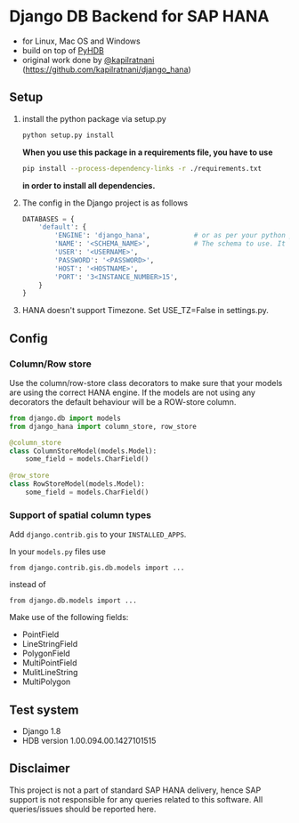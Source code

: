 # Django DB Backend for SAP HANA
- for Linux, Mac OS and Windows
- build on top of [PyHDB](https://github.com/SAP/PyHDB)
- original work done by [@kapilratnani](https://github.com/kapilratnani) (https://github.com/kapilratnani/django_hana)

## Setup
1. install the python package via setup.py

    ```bash
	python setup.py install
	```
   **When you use this package in a requirements file, you have to use** 
   ```bash
   pip install --process-dependency-links -r ./requirements.txt
   ```
   **in order to install all dependencies.**

2. The config in the Django project is as follows

	```python		
	DATABASES = {
        'default': {
            'ENGINE': 'django_hana',           # or as per your python path
            'NAME': '<SCHEMA_NAME>',           # The schema to use. It will be created if doesn't exist
            'USER': '<USERNAME>',
            'PASSWORD': '<PASSWORD>',
            'HOST': '<HOSTNAME>',                      
            'PORT': '3<INSTANCE_NUMBER>15',               
        }
    }
    ```
3. HANA doesn't support Timezone. Set USE_TZ=False in settings.py.

## Config
### Column/Row store
Use the column/row-store class decorators to make sure that your models are using the correct HANA engine. If the models are not using any decorators the default behaviour will be a ROW-store column.
```python
from django.db import models
from django_hana import column_store, row_store

@column_store
class ColumnStoreModel(models.Model):
	some_field = models.CharField()
	
@row_store
class RowStoreModel(models.Model):
	some_field = models.CharField()
```

### Support of spatial column types
Add `django.contrib.gis` to your `INSTALLED_APPS`.

In your `models.py` files use 
```
from django.contrib.gis.db.models import ...
```
instead of
```
from django.db.models import ...
```
Make use of the following fields:
- PointField
- LineStringField
- PolygonField
- MultiPointField
- MulitLineString
- MultiPolygon

## Test system
- Django 1.8
- HDB version 1.00.094.00.1427101515

## Disclaimer
This project is not a part of standard SAP HANA delivery, hence SAP support is not responsible for any queries related to
this software. All queries/issues should be reported here.
